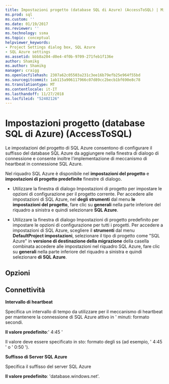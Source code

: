 ```yaml
---
title: Impostazioni progetto (database SQL di Azure) (AccessToSQL) | Microsoft Docs
ms.prod: sql
ms.custom: ''
ms.date: 01/19/2017
ms.reviewer: ''
ms.technology: ssma
ms.topic: conceptual
helpviewer_keywords:
- Project Settings dialog box, SQL Azure
- SQL Azure settings
ms.assetid: bbb8a204-d0e4-4f0b-9709-271feb1f136e
author: Shamikg
ms.author: Shamikg
manager: craigg
ms.openlocfilehash: 2307a62c05503a231c3ee16b79efb25e964f55bd
ms.sourcegitcommit: 1ab115a906117966c07d89cc2becb1bf690e8c78
ms.translationtype: MT
ms.contentlocale: it-IT
ms.lasthandoff: 11/27/2018
ms.locfileid: "52402126"
---
```

# <a name="project-settings-azure-sql-db-accesstosql"></a>Impostazioni progetto (database SQL di Azure) (AccessToSQL)
Le impostazioni del progetto di SQL Azure consentono di configurare il suffisso del database SQL Azure da aggiungere nella finestra di dialogo di connessione e consente inoltre l'implementazione di meccanismo di heartbeat in connessione SQL Azure.  
  
Nel riquadro SQL Azure è disponibile nel **impostazioni del progetto** e **impostazioni di progetto predefinite** finestre di dialogo.  
  
-   Utilizzare la finestra di dialogo Impostazioni di progetto per impostare le opzioni di configurazione per il progetto corrente. Per accedere alle impostazioni di SQL Azure, nel **degli strumenti** dal menu **le impostazioni del progetto**, fare clic su **generali** nella parte inferiore del riquadro a sinistra e quindi selezionare **SQL Azure**.  
  
-   Utilizzare la finestra di dialogo Impostazioni di progetto predefinito per impostare le opzioni di configurazione per tutti i progetti. Per accedere a impostazioni di SQL Azure, scegliere il **strumenti** dal menu **DefaultProject impostazioni**, selezionare il tipo di progetto come "SQL Azure" in **versione di destinazione della migrazione** della casella combinata accedere alle impostazioni nel riquadro SQL Azure, fare clic su **generali** nella parte inferiore del riquadro a sinistra e quindi selezionare **di SQL Azure**.  
  
## <a name="options"></a>Opzioni  
  
## <a name="connectivity"></a>Connettività  
**Intervallo di heartbeat**  
  
Specifica un intervallo di tempo da utilizzare per il meccanismo di heartbeat per mantenere la connessione di SQL Azure attivo in ' minuti: formato secondi.  
  
**Il valore predefinito**:' 4:45 '  
  
Il valore deve essere specificato in sto: formato degli ss (ad esempio, ' 4:45 ' o ' 0:50 ').  
  
**Suffisso di Server SQL Azure**  
  
Specifica il suffisso del server SQL Azure  
  
**Il valore predefinito**: 'database.windows.net'.  
  
